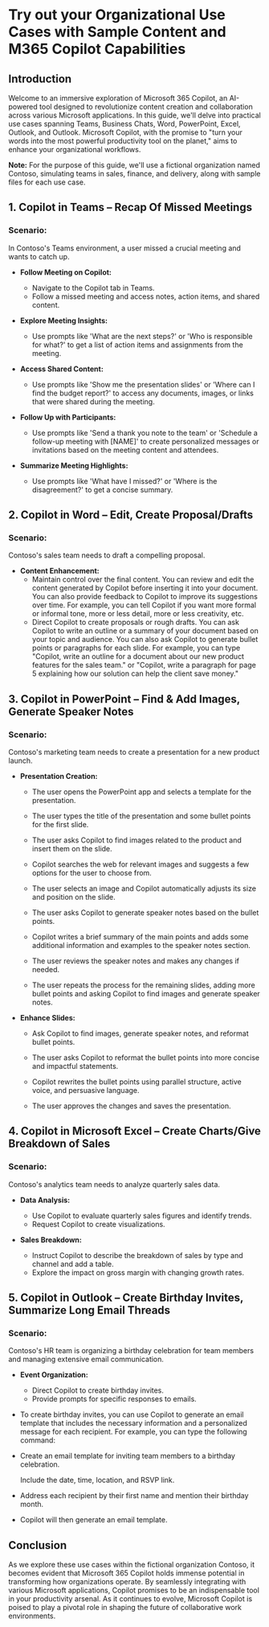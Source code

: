 # Try out your Organizational Use Cases with Sample Content and M365 Copilot Capabilities

## Introduction

Welcome to an immersive exploration of Microsoft 365 Copilot, an AI-powered tool designed to revolutionize content creation and collaboration across various Microsoft applications. In this guide, we'll delve into practical use cases spanning Teams, Business Chats, Word, PowerPoint, Excel, Outlook, and Outlook. Microsoft Copilot, with the promise to "turn your words into the most powerful productivity tool on the planet," aims to enhance your organizational workflows.

**Note:** For the purpose of this guide, we'll use a fictional organization named Contoso, simulating teams in sales, finance, and delivery, along with sample files for each use case.

## 1. Copilot in Teams – Recap Of Missed Meetings

### Scenario:

In Contoso's Teams environment, a user missed a crucial meeting and wants to catch up.

- **Follow Meeting on Copilot:**

   - Navigate to the Copilot tab in Teams.
   - Follow a missed meeting and access notes, action items, and shared content.

- **Explore Meeting Insights:** 

    - Use prompts like 'What are the next steps?' or 'Who is responsible for what?' to get a list of action items and assignments from the meeting. 

- **Access Shared Content:** 

    - Use prompts like 'Show me the presentation slides' or 'Where can I find the budget report?' to access any documents, images, or links that were shared during the meeting. 

- **Follow Up with Participants:**

    - Use prompts like 'Send a thank you note to the team' or 'Schedule a follow-up meeting with [NAME]' to create personalized messages or invitations based on the meeting content and attendees. 

- **Summarize Meeting Highlights:**
   - Use prompts like 'What have I missed?' or 'Where is the disagreement?' to get a concise summary.

## 2. Copilot in Word – Edit, Create Proposal/Drafts

### Scenario:

Contoso's sales team needs to draft a compelling proposal.

- **Content Enhancement:**
   - Maintain control over the final content. You can review and edit the content generated by Copilot before inserting it into your document. You can also provide feedback to Copilot to improve its suggestions over time. For example, you can tell Copilot if you want more formal or informal tone, more or less detail, more or less creativity, etc. 
   - Direct Copilot to create proposals or rough drafts. You can ask Copilot to write an outline or a summary of your document based on your topic and audience. You can also ask Copilot to generate bullet points or paragraphs for each slide. For example, you can type "Copilot, write an outline for a document about our new product features for the sales team." or "Copilot, write a paragraph for page 5 explaining how our solution can help the client save money." 

## 3. Copilot in PowerPoint – Find & Add Images, Generate Speaker Notes

### Scenario:

Contoso's marketing team needs to create a presentation for a new product launch.

- **Presentation Creation:**
    - The user opens the PowerPoint app and selects a template for the presentation. 

    - The user types the title of the presentation and some bullet points for the first slide. 

    - The user asks Copilot to find images related to the product and insert them on the slide. 

    - Copilot searches the web for relevant images and suggests a few options for the user to choose from. 

    - The user selects an image and Copilot automatically adjusts its size and position on the slide. 

    - The user asks Copilot to generate speaker notes based on the bullet points. 

    - Copilot writes a brief summary of the main points and adds some additional information and examples to the speaker notes section. 

    - The user reviews the speaker notes and makes any changes if needed. 

    - The user repeats the process for the remaining slides, adding more bullet points and asking Copilot to find images and generate speaker notes.

- **Enhance Slides:**

    - Ask Copilot to find images, generate speaker notes, and reformat bullet points.

    - The user asks Copilot to reformat the bullet points into more concise and impactful statements. 

    - Copilot rewrites the bullet points using parallel structure, active voice, and persuasive language. 

    - The user approves the changes and saves the presentation. 

## 4. Copilot in Microsoft Excel – Create Charts/Give Breakdown of Sales

### Scenario:

Contoso's analytics team needs to analyze quarterly sales data.

- **Data Analysis:**
   - Use Copilot to evaluate quarterly sales figures and identify trends.
   - Request Copilot to create visualizations.

- **Sales Breakdown:**
   - Instruct Copilot to describe the breakdown of sales by type and channel and add a table.
   - Explore the impact on gross margin with changing growth rates.

## 5. Copilot in Outlook – Create Birthday Invites, Summarize Long Email Threads

### Scenario:

Contoso's HR team is organizing a birthday celebration for team members and managing extensive email communication.

- **Event Organization:**
   - Direct Copilot to create birthday invites.
   - Provide prompts for specific responses to emails.

- To create birthday invites, you can use Copilot to generate an email template that includes the necessary information and a personalized message for each recipient. For example, you can type the following command: 

- Create an email template for inviting team members to a birthday celebration. 

    Include the date, time, location, and RSVP link. 

- Address each recipient by their first name and mention their birthday month. 

- Copilot will then generate an email template.

## Conclusion

As we explore these use cases within the fictional organization Contoso, it becomes evident that Microsoft 365 Copilot holds immense potential in transforming how organizations operate. By seamlessly integrating with various Microsoft applications, Copilot promises to be an indispensable tool in your productivity arsenal. As it continues to evolve, Microsoft Copilot is poised to play a pivotal role in shaping the future of collaborative work environments.
